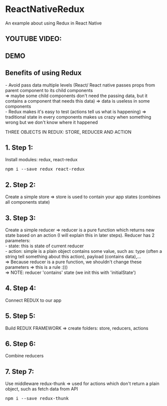 # ReactNativeRedux
An example about using Redux in React Native

<h2>YOUTUBE VIDEO:</h2>
<h2>DEMO</h2>

<h2>Benefits of using Redux</h2>
- Avoid pass data multiple levels (React/ React native passes props from parent component to its child components<br>
=> maybe some child components don't need the passing data, but it contains a component that needs this data) => data is useless in some components<br>
- Redux makes it's easy to test (actions tell us what is happening) => traditional state in every components makes us crazy when something wrong but we don't know where it happened<br>

THREE OBJECTS IN REDUX: STORE, REDUCER AND ACTION<br>

<h2>1. Step 1:</h2> Install modules: redux, react-redux<br>
<pre>
npm i --save redux react-redux
</pre>
<h2>2. Step 2:</h2> Create a simple store => store is used to contain your app states (combines all components state)<br>
<h2>3. Step 3:</h2> Create a simple reducer => reducer is a pure function which returns new state based on an action (I will explain this in later steps). Reducer has 2 parameters:<br>
- state: this is state of current reducer<br>
- action: simple is a plain object contains some value, such as: type (often a string tell something about this action), payload (contains data),...<br>
=> Because reducer is a pure function, we shouldn't change these parameters => this is a rule :)))<br>
=> NOTE: reducer 'contains' state (we init this with 'initialState')<br>
<h2>4. Step 4:</h2> Connect REDUX to our app<br>
<h2>5. Step 5:</h2> Build REDUX FRAMEWORK => create folders: store, reducers, actions<br>
<h2>6. Step 6:</h2> Combine reducers<br>
<h2>7. Step 7:</h2> Use middleware redux-thunk => used for actions which don't return a plain object, such as fetch
data from API<br>
<pre>
npm i --save redux-thunk
</pre>
